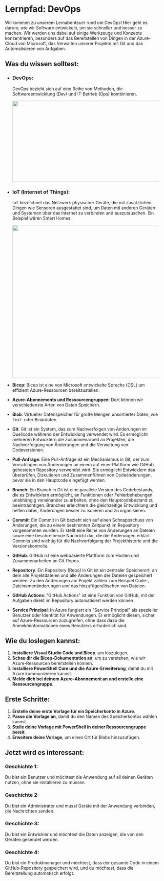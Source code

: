 # Lernpfad: DevOps

Willkommen zu unserem Lernabenteuer rund um DevOps! Hier geht es darum, wie wir Software entwickeln, um sie schneller und besser zu machen. Wir werden uns dabei auf einige Werkzeuge und Konzepte konzentrieren, besonders auf das Bereitstellen von Dingen in der Azure-Cloud von Microsoft, das Verwalten unserer Projekte mit Git und das Automatisieren von Aufgaben.

## Was du wissen solltest:

- ### **DevOps**:
  DevOps bezieht sich auf eine Reihe von Methoden, die Softwareentwicklung (Dev) und IT-Betrieb (Ops) kombinieren.
  <p align="center">
  <img src="https://www.itech-progress.com/wp-content/uploads/2022/05/DevOps-Diag.png" width="573" height="265,875">
  </p>

  
- ### **IoT (Internet of Things)**:
  IoT bezeichnet das Netzwerk physischer Geräte, die mit zusätzlichen Dingen wie Sensoren ausgestattet sind, um Daten mit anderen Geräten und Systemen über 
  das Internet zu verbinden und auszutauschen. Ein Beispiel wären Smart Homes.
  <p align="center">
  <img src="https://www.zdnet.com/a/img/resize/032dd76367e888ca28e6cd662fdffd2eeef77278/2020/09/28/6b225a1a-381a-4ceb-b13c-d2d314d41bd7/what-is-the-iot-everything-you-need-to-k-5f6cc13d5f60de4b41b7f3d4-1-sep-28-2020-16-19-38-poster.jpg?auto=webp&fit=crop&frame=1&height=814.5&width=1449" width="1159,2" height="500">
  </p>
- **Bicep**: Bicep ist eine von Microsoft entwickelte Sprache (DSL) um effizient Azure-Ressourcen bereitzustellen.
- **Azure-Abonnements und Ressourcengruppen**: Dort können wir verschiedenste Arten von Daten Speichern.
- **Blob**: Virtueller Datenspeicher für große Mengen unsortierter Daten, wie Text- oder Binärdaten.
- **Git**: Git ist ein System, das zum Nachverfolgen von Änderungen im Quellcode während der Entwicklung verwendet wird. Es ermöglicht mehreren Entwicklern die Zusammenarbeit an Projekten, die Nachverfolgung von Änderungen und die Verwaltung von Codeversionen.
- **Pull-Anfrage**: Eine Pull-Anfrage ist ein Mechanismus in Git, der zum Vorschlagen von Änderungen an einem auf einer Plattform wie GitHub gehosteten Repository verwendet wird. Sie ermöglicht Entwicklern das überprüfen, Diskutieren und Zusammenführen von Codeänderungen, bevor sie in den Hauptcode eingefügt werden.
- **Branch**: Ein Branch in Git ist eine parallele Version des Codebestands, die es Entwicklern ermöglicht, an Funktionen oder Fehlerbehebungen unabhängig voneinander zu arbeiten, ohne den Hauptcodebestand zu beeinträchtigen. Branches erleichtern die gleichzeitige Entwicklung und helfen dabei, Änderungen besser zu isolieren und zu organisieren.
- **Commit**: Ein Commit in Git bezieht sich auf einen Schnappschuss von Änderungen, die zu einem bestimmten Zeitpunkt im Repository vorgenommen wurden. Er stellt eine Reihe von Änderungen an Dateien sowie eine beschreibende Nachricht dar, die die Änderungen erklärt. Commits sind wichtig für die Nachverfolgung der Projekthistorie und die Versionskontrolle.
- **GitHub**: GitHub ist eine webbasierte Plattform zum Hosten und Zusammenarbeiten an Git-Repos.
- **Repository**: Ein Repository (Repo) in Git ist ein zentraler Speicherort, an dem alle Projektdateien und alle Änderungen der Dateien gespeichert werden. Zu den Änderungen am Projekt zählen zum Beispiel Code-, Dateinamenänderungen und das hinzufügen/löschen von Dateien.
- **GitHub Actions**: "GitHub Actions" ist eine Funktion von GitHub, mit der Aufgaben direkt im Repository automatisiert werden können.
- **Service Principal**: In Azure fungiert ein "Service Principal" als spezieller Benutzer oder Identität für Anwendungen. Er ermöglicht diesen, sicher auf Azure-Ressourcen zuzugreifen, ohne dass dazu die Anmeldeinformationen eines Benutzers erforderlich sind.

## Wie du loslegen kannst:

1. **Installiere Visual Studio Code und Bicep**, um loszulegen.
2. **Schau dir die Bicep-Dokumentation an**, um zu verstehen, wie wir Azure-Ressourcen bereitstellen können.
3. **Installiere PowerShell Core und die Azure-Erweiterung**, damit du mit Azure kommunizieren kannst.
4. **Melde dich bei deinem Azure-Abonnement an und erstelle eine Ressourcengruppe**.

## Erste Schritte:

1. **Erstelle deine erste Vorlage für ein Speicherkonto in Azure**.
2. **Passe die Vorlage an**, damit du den Namen des Speicherkontos wählen kannst.
3. **Stelle deine Vorlage mit PowerShell in deiner Ressourcengruppe bereit**.
4. **Erweitere deine Vorlage**, um einen Ort für Blobs hinzuzufügen.

## Jetzt wird es interessant:

### Geschichte 1:
Du bist ein Benutzer und möchtest die Anwendung auf all deinen Geräten nutzen, ohne sie installieren zu müssen.

### Geschichte 2:
Du bist ein Administrator und musst Geräte mit der Anwendung verbinden, die Nachrichten senden.

### Geschichte 3:
Du bist ein Entwickler und möchtest die Daten anzeigen, die von den Geräten gesendet werden.

### Geschichte 4:
Du bist ein Produktmanager und möchtest, dass der gesamte Code in einem GitHub-Repository gespeichert wird, und du möchtest, dass die Bereitstellung automatisch erfolgt.

